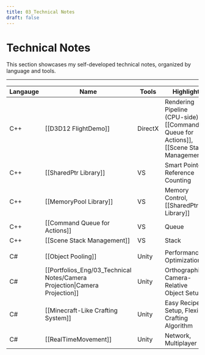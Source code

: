 ```yaml
---
title: 03_Technical Notes
draft: false
---
```


# **Technical Notes**

This section showcases my self-developed technical notes, organized by language and tools.

---

| **Langauge** | **Name**                                                                   | **Tools** | **Highlight**                                                                            | **Team** | **Year** |
| ------------ | -------------------------------------------------------------------------- | --------- | ---------------------------------------------------------------------------------------- | -------- | -------- |
| C++          | [[D3D12 FlightDemo]]                                                       | DirectX   | Rendering Pipeline (CPU-side), [[Command Queue for Actions]], [[Scene Stack Management]] | Solo     | 2024     |
| C++          | [[SharedPtr Library]]                                                      | VS        | Smart Pointer, Reference Counting                                                        | Solo     | 2024     |
| C++          | [[MemoryPool Library]]                                                     | VS        | Memory Control, [[SharedPtr Library]]                                                    | Solo     | 2024     |
| C++          | [[Command Queue for Actions]]                                              | VS        | Queue                                                                                    | Solo     | 2024     |
| C++          | [[Scene Stack Management]]                                                 | VS        | Stack                                                                                    | Solo     | 2024     |
|              |                                                                            |           |                                                                                          |          |          |
| C#           | [[Object Pooling]]                                                         | Unity     | Performance Optimization                                                                 | Solo     | 2023     |
| C#           | [[Portfolios_Eng/03_Technical Notes/Camera Projection\|Camera Projection]] | Unity     | Orthographic Camera-Relative Object Setup                                                | Solo     | 2023     |
| C#           | [[Minecraft-Like Crafting System]]                                         | Unity     | Easy Recipe Setup, Flexible Crafting Algorithm                                           | Solo     | 2023     |
| C#           | [[RealTimeMovement]]                                                       | Unity     | Network, Multiplayer                                                                     | Solo     | 2023     |